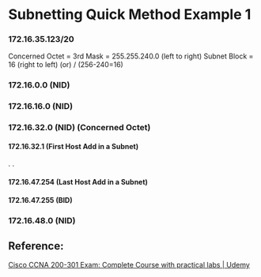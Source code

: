 # Subnetting Quick Method Example 1

### 172.16.35.123/20

Concerned Octet = 3rd Mask = 255.255.240.0 \(left to right\) Subnet Block = 16 \(right to left\) \(or\) / \(256-240=16\)

### 172.16.0.0 \(NID\)

### 172.16.16.0 \(NID\)

### 172.16.32.0 \(NID\) \(Concerned Octet\)

#### 172.16.32.1 \(First Host Add in a Subnet\)

. .

#### 172.16.47.254 \(Last Host Add in a Subnet\)

#### 172.16.47.255 \(BID\)

### 172.16.48.0 \(NID\)

## Reference:

[Cisco CCNA 200-301 Exam: Complete Course with practical labs \| Udemy](https://www.udemy.com/course/cisco-ccent-icnd1-100-105-complete-course-sims-and-gns3/learn/lecture/6087500#overview)

